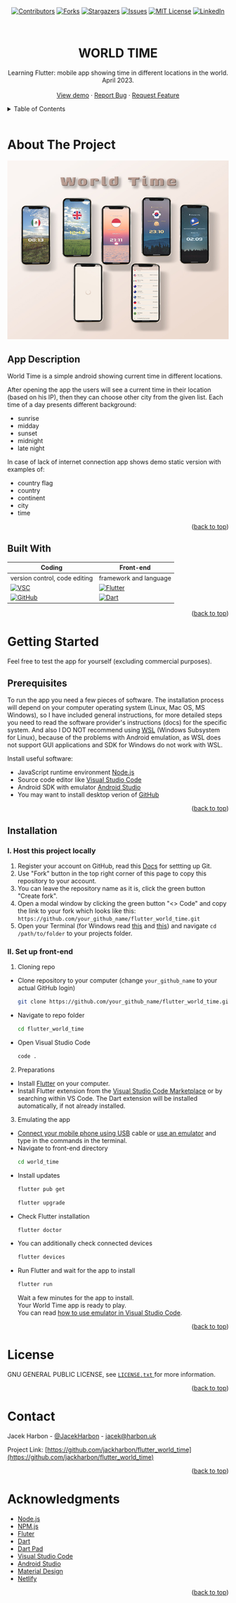 <!-- The project app is called Wallkerrr. It is an app that makes walking more exciting by adding an rpg element to it.-->

<a name="readme-top"></a>

<br />
<div align="center">

[![Contributors][contributors-shield]][contributors-url]
[![Forks][forks-shield]][forks-url]
[![Stargazers][stars-shield]][stars-url]
[![Issues][issues-shield]][issues-url]
[![MIT License][license-shield]][license-url]
[![LinkedIn][linkedin-shield]][linkedin-url]

<!-- PROJECT LOGO -->
<br />

<h1 align="center">WORLD TIME</h1>

  <p align="center">
    Learning Flutter: mobile app showing time in different locations in the world.<br /> April 2023.
    <br />
    <br />
    <a href="https://flutter-world-time.netlify.app/">View demo</a>
    ·
    <a href="https://github.com/jackharbon/flutter_world_time/issues">Report Bug</a>
    ·
    <a href="https://github.com/jackharbon/flutter_world_time/issues">Request Feature</a>
  </p>
</div>
<!-- TABLE OF CONTENTS -->
<details>
  <summary>Table of Contents</summary>
  <ul>
    <li>
      <a href="#about-the-project">About The Project</a>
      <ul>
        <li><a href="#app-description">App Description</a></li>
        <li><a href="#built-with">Built With</a></li>
      </ul>
    </li>
    <li>
      <a href="#getting-started">Getting Started</a>
      <ul>
        <li><a href="#prerequisites">Prerequisites</a></li>
        <li><a href="#installation">Installation</a></li>
      </ul>
    </li>
    <li><a href="#license">License</a></li>
    <li><a href="#contact">Contact</a></li>
    <li><a href="#acknowledgments">Acknowledgments</a></li>
  </ul>
</details>
<br />

<!-- ABOUT THE PROJECT -->

# About The Project

<img src="project_screenshot.jpg" alt="screenshots">

## App Description

World Time is a simple android showing current time in different locations.

After opening the app the users will see a current time in their location (based on his IP), then they can choose other city from the given list. Each time of a day presents different background:

-  sunrise
-  midday
-  sunset
-  midnight
-  late night

In case of lack of internet connection app shows demo static version with examples of:

-  country flag
-  country
-  continent
-  city
-  time

<p align="right">(<a href="#readme-top">back to top</a>)</p>

## Built With

| Coding                                           | Front-end                              |
| ------------------------------------------------ | -------------------------------------- |
| version control, code editing                    | framework and language                 |
| [![VSC][visualstudiocode]][visualstudiocode-url] | [![Flutter][flutter.dev]][flutter-url] |
| [![GitHub][github.com]][github-url]              | [![Dart][dart.dev]][dart-url]          |

<p align="right">(<a href="#readme-top">back to top</a>)</p>

<!-- GETTING STARTED -->

# Getting Started

Feel free to test the app for yourself (excluding commercial purposes).

## Prerequisites

To run the app you need a few pieces of software. The installation process will depend on your computer operating system (Linux, Mac OS, MS Windows), so I have included general instructions, for more detailed steps you need to read the software provider's instructions (docs) for the specific system. And also I DO NOT recommend using [WSL](https://learn.microsoft.com/en-us/windows/wsl/about) (Windows Subsystem for Linux), because of the problems with Android emulation, as WSL does not support GUI applications and SDK for Windows do not work with WSL.

Install useful software:

-  JavaScript runtime environment [Node.js](https://nodejs.org/en/)
-  Source code editor like [Visual Studio Code](https://code.visualstudio.com/Download)
-  Android SDK with emulator [Android Studio](https://developer.android.com/studio#downloads)
-  You may want to install desktop verion of [GitHub](https://desktop.github.com/)

<p align="right">(<a href="#readme-top">back to top</a>)</p>

## Installation

### I. Host this project locally

1. Register your account on GitHub, read this [Docs](https://docs.github.com/en/get-started/quickstart/set-up-git) for settting up Git.
2. Use "Fork" button in the top right corner of this page to copy this repository to your account.
3. You can leave the repository name as it is, click the green button "Create fork".
4. Open a modal window by clicking the green button "<> Code" and copy the link to your fork which looks like this: `https://github.com/your_github_name/flutter_world_time.git`
5. Open your Terminal (for Windows read [this](https://github.com/microsoft/terminal) and [this](https://learn.microsoft.com/en-us/windows/terminal/)) and navigate `cd /path/to/folder` to your projects folder.

### II. Set up front-end

1. Cloning repo

-  Clone repository to your computer (change `your_github_name` to your actual GitHub login)
   ```sh
   git clone https://github.com/your_github_name/flutter_world_time.git
   ```
-  Navigate to repo folder
   ```sh
   cd flutter_world_time
   ```
-  Open Visual Studio Code

   ```sh
   code .
   ```

2. Preparations

-  Install [Flutter](https://docs.flutter.dev/get-started/install) on your computer.
-  Install Flutter extension from the [Visual Studio Code Marketplace](https://marketplace.visualstudio.com/items?itemName=Dart-Code.flutter) or by searching within VS Code. The Dart extension will be installed automatically, if not already installed.

3. Emulating the app

-  [Connect your mobile phone using USB](https://learn.microsoft.com/en-us/microsoft-edge/devtools-guide-chromium/remote-debugging/) cable or [use an emulator](https://www.geeksforgeeks.org/how-to-run-a-flutter-app-on-android-emulator/) and type in the commands in the terminal.
-  Navigate to front-end directory
   ```sh
   cd world_time
   ```
-  Install updates
   ```sh
   flutter pub get
   ```
   ```sh
   flutter upgrade
   ```
-  Check Flutter installation
   ```sh
   flutter doctor
   ```
-  You can additionally check connected devices
   ```sh
   flutter devices
   ```
-  Run Flutter and wait for the app to install
   ```sh
   flutter run
   ```
   Wait a few minutes for the app to install.<br />
   Your World Time app is ready to play.<br  />
   You can read [how to use emulator in Visual Studio Code](https://dev.to/dailydevtips1/running-a-flutter-app-on-ios-and-android-emulators-3h33).

<p align="right">(<a href="#readme-top">back to top</a>)</p>

<!-- LICENSE -->

# License

GNU GENERAL PUBLIC LICENSE, see <a href="https://github.com/jackharbon/flutter_world_time/blob/main/LICENSE">`LICENSE.txt` </a> for more information.

<p align="right">(<a href="#readme-top">back to top</a>)</p>

<!-- CONTACT -->

# Contact

Jacek Harbon - [@JacekHarbon](https://twitter.com/JacekHarbon) - jacek@harbon.uk

Project Link: [https://github.com/jackharbon/flutter_world_time](https://github.com/jackharbon/flutter_world_time)

<p align="right">(<a href="#readme-top">back to top</a>)</p>

<!-- ACKNOWLEDGMENTS -->

# Acknowledgments

-  [Node.js](https://nodejs.org/en/)
-  [NPM.js](https://www.npmjs.com/)
-  [Fluter](https://flutter.dev/)
-  [Dart](https://dart.dev/guides/language/language-tour)
-  [Dart Pad](https://www.dartpad.dev/?)
-  [Visual Studio Code](https://code.visualstudio.com/)
-  [Android Studio](https://developer.android.com/studio)
-  [Material Design](https://m3.material.io/)
-  [Netlify](https://app.netlify.com/signup/start)

<p align="right">(<a href="#readme-top">back to top</a>)</p>

<!-- MARKDOWN LINKS & IMAGES -->
<!-- https://www.markdownguide.org/basic-syntax/#reference-style-links -->

[contributors-shield]: https://img.shields.io/github/contributors/jackharbon/flutter_world_time.svg?style=for-the-badge
[contributors-url]: https://github.com/jackharbon/flutter_world_time/graphs/contributors
[forks-shield]: https://img.shields.io/github/forks/jackharbon/flutter_world_time.svg?style=for-the-badge
[forks-url]: https://github.com/jackharbon/flutter_world_time/network/members
[stars-shield]: https://img.shields.io/github/stars/jackharbon/flutter_world_time.svg?style=for-the-badge
[stars-url]: https://github.com/jackharbon/flutter_world_time/stargazers
[issues-shield]: https://img.shields.io/github/issues/jackharbon/flutter_world_time.svg?style=for-the-badge
[issues-url]: https://github.com/jackharbon/flutter_world_time/issues
[license-shield]: https://img.shields.io/github/license/jackharbon/flutter_world_time.svg?style=for-the-badge
[license-url]: https://github.com/jackharbon/flutter_world_time/blob/master/LICENSE.txt
[linkedin-shield]: https://img.shields.io/badge/-LinkedIn-black.svg?style=for-the-badge&logo=linkedin&colorB=555
[linkedin-url]: https://www.linkedin.com/in/jgharbon/
[product-screenshot]: images/screenshot.png
[github.com]: https://img.shields.io/badge/GitHub-000000?style=for-the-badge&logo=github&logoColor=white
[github-url]: https://github.com/
[flutter.dev]: https://img.shields.io/badge/flutter-1A1744?style=for-the-badge&logo=flutter&logoColor=45C9FA
[flutter-url]: https://flutter.dev
[dart.dev]: https://img.shields.io/badge/dart-838383?style=for-the-badge&logo=dart&logoColor=055A9D
[dart-url]: https://dart.dev
[nodejs.org]: https://img.shields.io/badge/node.js-7EBB00?style=for-the-badge&logo=nodedotjs&logoColor=313429
[nodejs-url]: https://nodejs.org/
[visualstudiocode]: https://img.shields.io/badge/visualstudio-3CA4EA?style=for-the-badge&logo=visualstudio&logoColor=white
[visualstudiocode-url]: https://code.visualstudio.com
